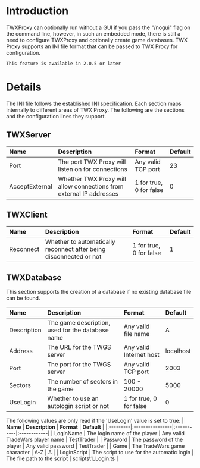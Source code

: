 # Introduction #

TWXProxy can optionally run without a GUI if you pass the "/nogui" flag on the command line, however, in such an embedded mode, there is still a need to configure TWXProxy and optionally create game databases.  TWX Proxy supports an INI file format that can be passed to TWX Proxy for configuration.
```
This feature is available in 2.0.5 or later
```
# Details #

The INI file follows the established INI specification.  Each section maps internally to different areas of TWX Proxy.  The following are the sections and the configuration lines they support.

## TWXServer ##

| **Name** | **Description** | **Format** | **Default** |
|:---------|:----------------|:-----------|:------------|
| Port | The port TWX Proxy will listen on for connections | Any valid TCP port | 23 |
| AcceptExternal | Whether TWX Proxy will allow connections from external IP addresses | 1 for true, 0 for false | 0 |

## TWXClient ##
| **Name** | **Description** | **Format** | **Default** |
|:---------|:----------------|:-----------|:------------|
| Reconnect | Whether to automatically reconnect after being disconnected or not |  1 for true, 0 for false | 1 |

## TWXDatabase ##
This section supports the creation of a database if no existing database file can be found.

| **Name** | **Description** | **Format** | **Default** |
|:---------|:----------------|:-----------|:------------|
| Description | The game description, used for the database name |  Any valid file name | A |
| Address | The URL for the TWGS server |  Any valid Internet host | localhost |
| Port | The port for the TWGS server |  Any valid TCP port | 2003 |
| Sectors | The number of sectors in the game | 100 - 20000 | 5000 |
| UseLogin | Whether to use an autologin script or not |  1 for true, 0 for false | 0 |

The following values are only read if the 'UseLogin' value is set to true:
| **Name** | **Description** | **Format** | **Default** |
|:---------|:----------------|:-----------|:------------|
| LoginName | The login name of the player |  Any valid TradeWars player name | TestTrader |
| Password | The password of the player |  Any valid password | TestTrader |
| Game | The TradeWars game character |  A-Z | A |
| LoginScript | The script to use for the automatic login |  The file path to the script | scripts\1\_Login.ts |